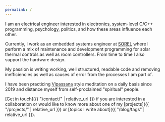```yaml
---
permalink: /
---
```


I am an electrical engineer interested in electronics, system-level C/C++ programming, psychology, politics, and how these areas influence each other.

Currently, I work as an embedded systems engineer at [SOREL](https://sorel.de/) where I perform a mix of maintenance and development programming for solar thermal controls as well as room controllers. From time to time I also support the hardware design.

My passion is writing working, well structured, readable code and removing inefficiencies as well as causes of error from the processes I am part of.

I have been practicing [Vipassana](https://en.wikipedia.org/wiki/Vipassan%C4%81) style meditation on a daily basis since 2019 and distance myself from self-proclaimed "spiritual" people.

[Get in touch]({{ "/contact/" | relative_url }}) if you are interested in a collaboration or would like to know more about one of my [projects]({{ "/projects/" | relative_url }}) or [topics I write about]({{ "/blog/tags" | relative_url }}).
